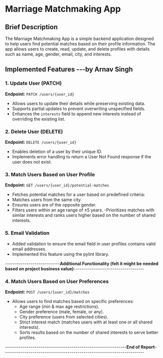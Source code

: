 # Marriage Matchmaking App

## Brief Description
The Marriage Matchmaking App is a simple backend application designed to help users find potential matches based on their profile information. The app allows users to create, read, update, and delete profiles with details such as name, age, gender, email, city, and interests.

## **Implemented Features ---by Arnav Singh**

### **1. Update User (PATCH)**
**Endpoint:** `PATCH /users/{user_id}`
  - Allows users to update their details while preserving existing data.
  - Supports partial updates to prevent overwriting unspecified fields.
  - Enhances the `interests` field to append new interests instead of overriding the existing list.

### **2. Delete User (DELETE)**
**Endpoint:** `DELETE /users/{user_id}`
  - Enables deletion of a user by their unique ID.
  - Implements error handling to return a User Not Found response if the user does not exist.

### **3. Match Users Based on User Profile**
**Endpoint:** `GET /users/{user_id}/potential-matches`
  - Fetches potential matches for a user based on predefined criteria:
  - Matches users from the same city.
  - Ensures users are of the opposite gender.
  - Filters users within an age range of ±5 years.
  -Prioritizes matches with similar interests and ranks users higher based on the number of shared interests.
### **5. Email Validation**
  - Added validation to ensure the email field in user profiles contains valid email addresses.
  - Implemented this feature using the pylint library.

----------------------------**Additional Functionality (felt it might be needed based on project business value)**------------------------------------

### **4. Match Users Based on User Preferences**
**Endpoint:** `POST /users/{user_id}/matches`
- Allows users to find matches based on specific preferences:
  - Age range (min & max age restrictions).
  - Gender preference (male, female, or any).
  - City preference (users from selected cities).
  - Strict interest match (matches users with at least one or all shared interests).
  - Sorts results based on the number of shared interests to serve better profiles.  

--------------------------------------------------------------**End of Report**------------------------------------------------------------------------


